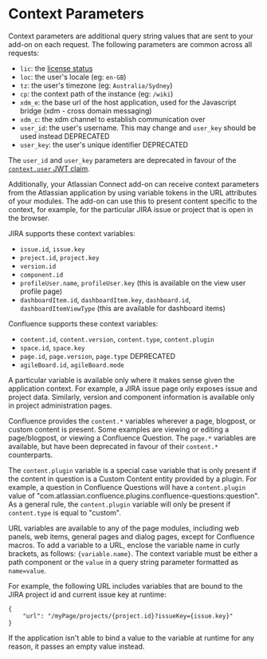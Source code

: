 # Context Parameters

Context parameters are additional query string values that are sent to your add-on on each request. The following
parameters are common across all requests:

* `lic`: the [license status](./licensing.html#license-status)
* `loc`: the user's locale (eg: `en-GB`)
* `tz`: the user's timezone (eg: `Australia/Sydney`)
* `cp`: the context path of the instance (eg: `/wiki`)
* `xdm_e`: the base url of the host application, used for the Javascript bridge (xdm - cross domain messaging)
* `xdm_c`: the xdm channel to establish communication over
* `user_id`: the user's username. This may change and `user_key` should be used instead <span class="aui-lozenge">DEPRECATED</span>
* `user_key`: the user's unique identifier <span class="aui-lozenge">DEPRECATED</span>

The `user_id` and `user_key` parameters are deprecated in favour of the [`context.user` JWT claim](./understanding-jwt.html#token-structure-claims).

Additionally, your Atlassian Connect add-on can receive context parameters from the Atlassian application by using
variable tokens in the URL attributes of your modules. The add-on can use this to present content specific to the
context, for example, for the particular JIRA issue or project that is open in the browser.

JIRA supports these context variables:

 * `issue.id`, `issue.key`
 * `project.id`, `project.key`
 * `version.id`
 * `component.id`
 * `profileUser.name`, `profileUser.key` (this is available on the view user profile page)
 * `dashboardItem.id`, `dashboardItem.key`, `dashboard.id`, `dashboardItemViewType` (this are available for dashboard items)

Confluence supports these context variables:

 * `content.id`, `content.version`, `content.type`, `content.plugin`
 * `space.id`, `space.key`
 * `page.id`, `page.version`, `page.type` <span class="aui-lozenge">DEPRECATED</span>
 * `agileBoard.id`, `agileBoard.mode`

A particular variable is available only where it makes sense given the application context. For example, a JIRA issue
page only exposes issue and project data. Similarly, version and component information is available only in project
administration pages.

Confluence provides the `content.*` variables wherever a page, blogpost, or custom content is present. Some examples are
viewing or editing a page/blogpost, or viewing a Confluence Question. The `page.*` variables are available, but have
been deprecated in favour of their `content.*` counterparts.

The `content.plugin` variable is a special case variable that is only present if the content in question is a Custom
Content entity provided by a plugin. For example, a question in Confluence Questions will have a `content.plugin` value
of "com.atlassian.confluence.plugins.confluence-questions:question". As a general rule, the `content.plugin` variable
will only be present if `content.type` is equal to "custom".

URL variables are available to any of the page modules, including web panels, web items, general pages and dialog pages,
except for Confluence macros. To add a variable to a URL, enclose the variable name in curly brackets, as follows: `{variable.name}`.
The context variable must be either a path component or the `value` in a query string parameter formatted as `name=value`.

For example, the following URL includes variables that are bound to the JIRA project id and current issue key at runtime:
```
{
    "url": "/myPage/projects/{project.id}?issueKey={issue.key}"
}
```
If the application isn't able to bind a value to the variable at runtime for any reason, it passes an empty value instead.
